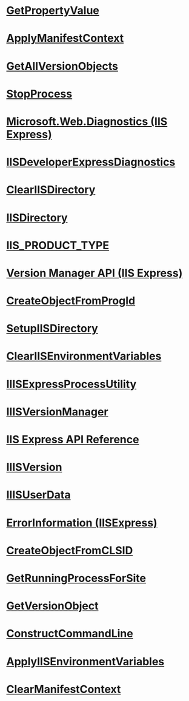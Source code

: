 # [GetPropertyValue](getpropertyvalue.md)
# [ApplyManifestContext](applymanifestcontext.md)
# [GetAllVersionObjects](getallversionobjects.md)
# [StopProcess](stopprocess.md)
# [Microsoft.Web.Diagnostics (IIS Express)](microsoft-web-diagnostics-iis-express.md)
# [IISDeveloperExpressDiagnostics](iisdeveloperexpressdiagnostics.md)
# [ClearIISDirectory](cleariisdirectory.md)
# [IISDirectory](iisdirectory.md)
# [IIS_PRODUCT_TYPE](iis-product-type.md)
# [Version Manager API (IIS Express)](version-manager-api-iis-express.md)
# [CreateObjectFromProgId](createobjectfromprogid.md)
# [SetupIISDirectory](setupiisdirectory.md)
# [ClearIISEnvironmentVariables](cleariisenvironmentvariables.md)
# [IIISExpressProcessUtility](iiisexpressprocessutility.md)
# [IIISVersionManager](iiisversionmanager.md)
# [IIS Express API Reference](iis-extensions/express-api-reference.md)
# [IIISVersion](iiisversion.md)
# [IIISUserData](iiisuserdata.md)
# [ErrorInformation (IISExpress)](errorinformation-iisexpress.md)
# [CreateObjectFromCLSID](createobjectfromclsid.md)
# [GetRunningProcessForSite](getrunningprocessforsite.md)
# [GetVersionObject](getversionobject.md)
# [ConstructCommandLine](constructcommandline.md)
# [ApplyIISEnvironmentVariables](applyiisenvironmentvariables.md)
# [ClearManifestContext](clearmanifestcontext.md)

